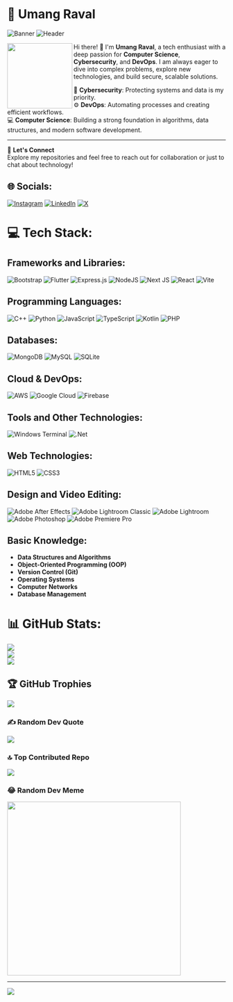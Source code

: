 # 🌟 Umang Raval

![Banner](https://github.com/user-attachments/assets/91ad7b7d-05ef-4a31-90ae-ff137735242b)
![Header](https://github.com/user-attachments/assets/91ad7b7d-05ef-4a31-90ae-ff137735242b)

<img src="https://github.com/user-attachments/assets/94174bc0-3cec-490e-a199-176693b22503" width="150" height="150" align="left" />

Hi there! 👋 I'm **Umang Raval**, a tech enthusiast with a deep passion for **Computer Science**, **Cybersecurity**, and **DevOps**. I am always eager to dive into complex problems, explore new technologies, and build secure, scalable solutions.

🔐 **Cybersecurity**: Protecting systems and data is my priority.  
⚙️ **DevOps**: Automating processes and creating efficient workflows.  
💻 **Computer Science**: Building a strong foundation in algorithms, data structures, and modern software development.

---

🚀 **Let's Connect**  
Explore my repositories and feel free to reach out for collaboration or just to chat about technology!


## 🌐 Socials:
[![Instagram](https://img.shields.io/badge/Instagram-%23E4405F.svg?logo=Instagram&logoColor=white)](https://instagram.com/umangezp) [![LinkedIn](https://img.shields.io/badge/LinkedIn-%230077B5.svg?logo=linkedin&logoColor=white)](https://linkedin.com/in/umang-raval-4ab634282) [![X](https://img.shields.io/badge/X-black.svg?logo=X&logoColor=white)](https://x.com/UmangRaval0365) 

# 💻 Tech Stack:

## Frameworks and Libraries:
![Bootstrap](https://img.shields.io/badge/bootstrap-%238511FA.svg?style=for-the-badge&logo=bootstrap&logoColor=white)
![Flutter](https://img.shields.io/badge/Flutter-%2302569B.svg?style=for-the-badge&logo=Flutter&logoColor=white)
![Express.js](https://img.shields.io/badge/express.js-%23404d59.svg?style=for-the-badge&logo=express&logoColor=%2361DAFB)
![NodeJS](https://img.shields.io/badge/node.js-6DA55F?style=for-the-badge&logo=node.js&logoColor=white)
![Next JS](https://img.shields.io/badge/Next-black?style=for-the-badge&logo=next.js&logoColor=white)
![React](https://img.shields.io/badge/react-%2320232a.svg?style=for-the-badge&logo=react&logoColor=%2361DAFB)
![Vite](https://img.shields.io/badge/vite-%23646CFF.svg?style=for-the-badge&logo=vite&logoColor=white)

## Programming Languages:
![C++](https://img.shields.io/badge/c++-%2300599C.svg?style=for-the-badge&logo=c%2B%2B&logoColor=white)
![Python](https://img.shields.io/badge/python-3670A0?style=for-the-badge&logo=python&logoColor=ffdd54)
![JavaScript](https://img.shields.io/badge/javascript-%23323330.svg?style=for-the-badge&logo=javascript&logoColor=%23F7DF1E)
![TypeScript](https://img.shields.io/badge/typescript-%23007ACC.svg?style=for-the-badge&logo=typescript&logoColor=white)
![Kotlin](https://img.shields.io/badge/kotlin-%237F52FF.svg?style=for-the-badge&logo=kotlin&logoColor=white)
![PHP](https://img.shields.io/badge/php-%23777BB4.svg?style=for-the-badge&logo=php&logoColor=white)

## Databases:
![MongoDB](https://img.shields.io/badge/MongoDB-%234ea94b.svg?style=for-the-badge&logo=mongodb&logoColor=white)
![MySQL](https://img.shields.io/badge/mysql-4479A1.svg?style=for-the-badge&logo=mysql&logoColor=white)
![SQLite](https://img.shields.io/badge/sqlite-%2307405e.svg?style=for-the-badge&logo=sqlite&logoColor=white)

## Cloud & DevOps:
![AWS](https://img.shields.io/badge/AWS-%23FF9900.svg?style=for-the-badge&logo=amazon-aws&logoColor=white)
![Google Cloud](https://img.shields.io/badge/GoogleCloud-%234285F4.svg?style=for-the-badge&logo=google-cloud&logoColor=white)
![Firebase](https://img.shields.io/badge/firebase-%23039BE5.svg?style=for-the-badge&logo=firebase)

## Tools and Other Technologies:
![Windows Terminal](https://img.shields.io/badge/Windows%20Terminal-%234D4D4D.svg?style=for-the-badge&logo=windows-terminal&logoColor=white)
![.Net](https://img.shields.io/badge/.NET-5C2D91?style=for-the-badge&logo=.net&logoColor=white)

## Web Technologies:
![HTML5](https://img.shields.io/badge/html5-%23E34F26.svg?style=for-the-badge&logo=html5&logoColor=white)
![CSS3](https://img.shields.io/badge/css3-%231572B6.svg?style=for-the-badge&logo=css3&logoColor=white)

## Design and Video Editing:
![Adobe After Effects](https://img.shields.io/badge/Adobe%20After%20Effects-9999FF.svg?style=for-the-badge&logo=Adobe%20After%20Effects&logoColor=white)
![Adobe Lightroom Classic](https://img.shields.io/badge/Adobe%20Lightroom%20Classic-31A8FF.svg?style=for-the-badge&logo=Adobe%20Lightroom%20Classic&logoColor=white)
![Adobe Lightroom](https://img.shields.io/badge/Adobe%20Lightroom-31A8FF.svg?style=for-the-badge&logo=Adobe%20Lightroom&logoColor=white)
![Adobe Photoshop](https://img.shields.io/badge/adobe%20photoshop-%2331A8FF.svg?style=for-the-badge&logo=adobe%20photoshop&logoColor=white)
![Adobe Premiere Pro](https://img.shields.io/badge/Adobe%20Premiere%20Pro-9999FF.svg?style=for-the-badge&logo=Adobe%20Premiere%20Pro&logoColor=white)

## Basic Knowledge:
- **Data Structures and Algorithms**
- **Object-Oriented Programming (OOP)**
- **Version Control (Git)**
- **Operating Systems**
- **Computer Networks**
- **Database Management**
 
# 📊 GitHub Stats:
![](https://github-readme-stats.vercel.app/api?username=DepresseDeeZ&theme=tokyonight&hide_border=false&include_all_commits=false&count_private=false)<br/>
![](https://github-readme-streak-stats.herokuapp.com/?user=DepresseDeeZ&theme=tokyonight&hide_border=false)<br/>
![](https://github-readme-stats.vercel.app/api/top-langs/?username=DepresseDeeZ&theme=tokyonight&hide_border=false&include_all_commits=false&count_private=false&layout=compact)

## 🏆 GitHub Trophies
![](https://github-profile-trophy.vercel.app/?username=DepresseDeeZ&theme=radical&no-frame=false&no-bg=true&margin-w=4)

### ✍️ Random Dev Quote
![](https://quotes-github-readme.vercel.app/api?type=horizontal&theme=radical)

### 🔝 Top Contributed Repo
![](https://github-contributor-stats.vercel.app/api?username=DepresseDeeZ&limit=5&theme=dark&combine_all_yearly_contributions=true)

### 😂 Random Dev Meme
<img src='https://programmerhumor.io/hot/' style="height: 400px;"/>

---
[![](https://visitcount.itsvg.in/api?id=DepresseDeeZ&icon=0&color=0)](https://visitcount.itsvg.in)

<!-- Proudly created with GPRM ( https://gprm.itsvg.in ) -->
